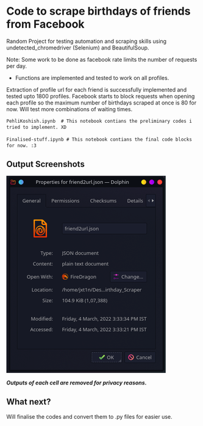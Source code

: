 # Code to scrape birthdays of friends from Facebook

Random Project for testing automation and scraping skills using undetected_chromedriver (Selenium) and BeautifulSoup. 

Note: Some work to be done as facebook rate limits the number of requests per day. 
- Functions are implemented and tested to work on all profiles. 

Extraction of profile url for each friend is successfully implemented and tested upto 1800 profiles. Facebook starts to block requests when opening each profile so the maximum number of birthdays scraped at once is 80 for now. Will test more combinations of waiting times.

```
PehliKoshish.ipynb  # This notebook contians the preliminary codes i tried to implement. XD

Finalised-stuff.ipynb # This notebook contians the final code blocks for now. :3

```

## Output Screenshots

![ss1](screenshots/friend2url-json.png)


***Outputs of each cell are removed for privacy reasons.***


## What next? 

Will finalise the codes and convert them to .py files for easier use.